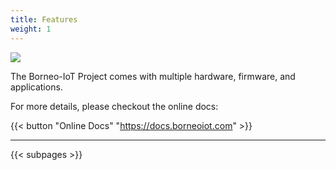 ```yaml
---
title: Features
weight: 1
---
```



![](/uploads/photos/home/open-source.png)


The Borneo-IoT Project comes with multiple hardware, firmware, and applications.

For more details, please checkout the online docs:

{{< button "Online Docs" "https://docs.borneoiot.com" >}}

---

{{< subpages >}}



